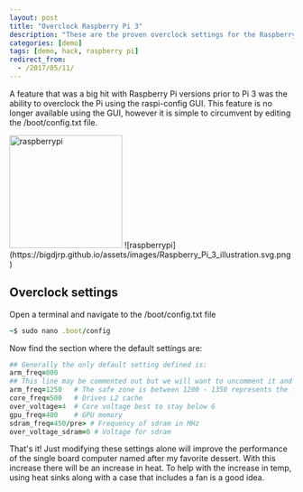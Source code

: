 ```yaml
---
layout: post
title: "Overclock Raspberry Pi 3"
description: "These are the proven overclock settings for the Raspberry Pi 3"
categories: [demo]
tags: [demo, hack, raspberry pi]
redirect_from:
  - /2017/05/11/
---
```

A feature that was a big hit with Raspberry Pi versions prior to Pi 3 was the ability to overclock the Pi using the raspi-config GUI. This feature is no longer available using the GUI, however it is simple to circumvent by editing the /boot/config.txt file.

<img src="Raspberry_Pi_3_illustration.svg.png" alt="raspberrypi" style="width: 200px;"/>
![raspberrypi](https://bigdjrp.github.io/assets/images/Raspberry_Pi_3_illustration.svg.png)

## Overclock settings
Open a terminal and navigate to the /boot/config.txt file
~~~ ruby
~$ sudo nano .boot/config
~~~
Now find the section where the default settings are:
~~~ ruby
## Generally the only default setting defined is:
arm_freq=800
## This line may be commented out but we will want to uncomment it and modify it to:
arm_freq=1250   # The safe zone is between 1200 - 1350 represents the frequency of ARM in MHz
core_freq=500   # Drives L2 cache
over_voltage=4  # Core voltage best to stay below 6
gpu_freq=400    # GPU memory
sdram_freq=450/pre> # Frequency of sdram in MHz
over_voltage_sdram=0 # Voltage for sdram
~~~
That's it! Just modifying these settings alone will improve the performance of the single board computer named after my favorite dessert. With this increase there will be an increase in heat. To help with the increase in temp, using heat sinks along with a case that includes a fan is a good idea.
